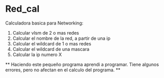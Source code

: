 # Red_cal
Calculadora basica para Networking:

1. Calcular vlsm de 2 o mas redes
2. Calcular el nombre de la red, a partir de una ip
3. Calcular el wildcard de 1 o mas redes
4. Calcular el wildcard de una mascara
5. Calcular la ip numero X

** Haciendo este pequeño programa aprendi a programar. Tiene algunos errores, pero no afectan en el calculo del programa. **
